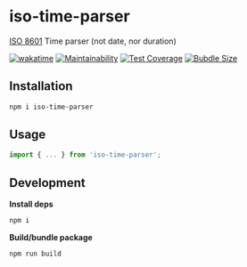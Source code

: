 # iso-time-parser

[ISO 8601](https://www.wikiwand.com/fr/ISO_8601) Time parser (not date, nor duration)

[![wakatime](https://wakatime.com/badge/user/32448728-a0db-4c3d-a9a6-a4f778c67d05/project/bec3a293-19af-48c3-983a-fbd5d6a0e4fe.svg)](https://wakatime.com/badge/user/32448728-a0db-4c3d-a9a6-a4f778c67d05/project/bec3a293-19af-48c3-983a-fbd5d6a0e4fe) [![Maintainability](https://api.codeclimate.com/v1/badges/4bead95feb66403d44c1/maintainability)](https://codeclimate.com/github/mathix420/iso-time-parser/maintainability) [![Test Coverage](https://api.codeclimate.com/v1/badges/4bead95feb66403d44c1/test_coverage)](https://codeclimate.com/github/mathix420/iso-time-parser/test_coverage) [![Bubdle Size](https://badgen.net/bundlephobia/minzip/iso-time-parser)](https://bundlephobia.com/package/iso-time-parser)

## Installation

```bash
npm i iso-time-parser
```

## Usage

```typescript
import { ... } from 'iso-time-parser';
```

## Development

**Install deps**

```bash
npm i
```

**Build/bundle package**

```bash
npm run build
```
